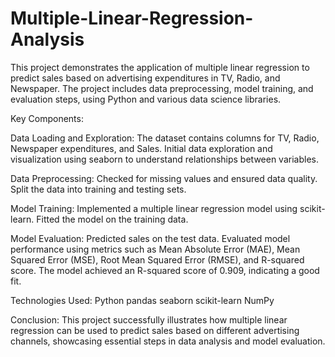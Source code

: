 # Multiple-Linear-Regression-Analysis
This project demonstrates the application of multiple linear regression to predict sales based on advertising expenditures in TV, Radio, and Newspaper. The project includes data preprocessing, model training, and evaluation steps, using Python and various data science libraries.


Key Components:

Data Loading and Exploration:
The dataset contains columns for TV, Radio, Newspaper expenditures, and Sales.
Initial data exploration and visualization using seaborn to understand relationships between variables.

Data Preprocessing:
Checked for missing values and ensured data quality.
Split the data into training and testing sets.

Model Training:
Implemented a multiple linear regression model using scikit-learn.
Fitted the model on the training data.

Model Evaluation:
Predicted sales on the test data.
Evaluated model performance using metrics such as Mean Absolute Error (MAE), Mean Squared Error (MSE), Root Mean Squared Error (RMSE), and R-squared score.
The model achieved an R-squared score of 0.909, indicating a good fit.

Technologies Used:
Python
pandas
seaborn
scikit-learn
NumPy

Conclusion:
This project successfully illustrates how multiple linear regression can be used to predict sales based on different advertising channels, showcasing essential steps in data analysis and model evaluation.

